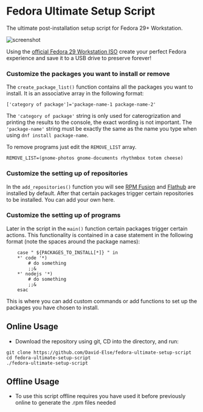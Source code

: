 # Fedora Ultimate Setup Script

The ultimate post-installation setup script for Fedora 29+ Workstation.

![screenshot](https://github.com/David-Else/fedora-ultimate-setup-script/blob/master/script-screenshot.png)

Using the [official Fedora 29 Workstation ISO](https://getfedora.org) create your perfect Fedora experience and save it to a USB drive to preserve forever!

### Customize the packages you want to install or remove

The `create_package_list()` function contains all the packages you want to install. It is an associative array in the following format:

```
['category of package']='package-name-1 package-name-2'
```

The `'category of package'` string is only used for caterogrization and printing the results to the console, the exact wording is not important. The `'package-name'` string must be exactly the same as the name you type when using `dnf install package-name`.

To remove programs just edit the `REMOVE_LIST` array.

```
REMOVE_LIST=(gnome-photos gnome-documents rhythmbox totem cheese)
```

### Customize the setting up of repositories

In the `add_repositories()` function you will see [RPM Fusion](https://rpmfusion.org/) and [Flathub](https://flathub.org/home) are installed by default. After that certain packages trigger certain repositories to be installed. You can add your own here.

### Customize the setting up of programs

Later in the script in the `main()` function certain packages trigger certain actions. This functionality is contained in a case statement in the following format (note the spaces around the package names):

```
    case " ${PACKAGES_TO_INSTALL[*]} " in
    *' code '*)
        # do something
        ;;&
    *' nodejs '*)
        # do something
        ;;&
    esac
```

This is where you can add custom commands or add functions to set up the packages you have chosen to install.

## Online Usage

- Download the repository using git, CD into the directory, and run:

```
git clone https://github.com/David-Else/fedora-ultimate-setup-script
cd fedora-ultimate-setup-script
./fedora-ultimate-setup-script
```

## Offline Usage

- To use this script offline requires you have used it before previously online to generate the .rpm files needed
